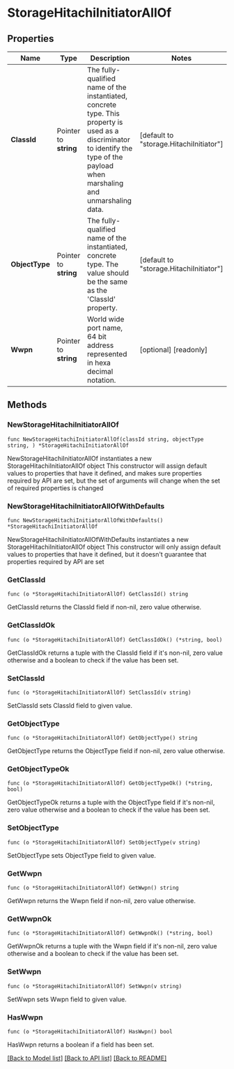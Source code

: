 # StorageHitachiInitiatorAllOf

## Properties

Name | Type | Description | Notes
------------ | ------------- | ------------- | -------------
**ClassId** | Pointer to **string** | The fully-qualified name of the instantiated, concrete type. This property is used as a discriminator to identify the type of the payload when marshaling and unmarshaling data. | [default to "storage.HitachiInitiator"]
**ObjectType** | Pointer to **string** | The fully-qualified name of the instantiated, concrete type. The value should be the same as the &#39;ClassId&#39; property. | [default to "storage.HitachiInitiator"]
**Wwpn** | Pointer to **string** | World wide port name, 64 bit address represented in hexa decimal notation. | [optional] [readonly] 

## Methods

### NewStorageHitachiInitiatorAllOf

`func NewStorageHitachiInitiatorAllOf(classId string, objectType string, ) *StorageHitachiInitiatorAllOf`

NewStorageHitachiInitiatorAllOf instantiates a new StorageHitachiInitiatorAllOf object
This constructor will assign default values to properties that have it defined,
and makes sure properties required by API are set, but the set of arguments
will change when the set of required properties is changed

### NewStorageHitachiInitiatorAllOfWithDefaults

`func NewStorageHitachiInitiatorAllOfWithDefaults() *StorageHitachiInitiatorAllOf`

NewStorageHitachiInitiatorAllOfWithDefaults instantiates a new StorageHitachiInitiatorAllOf object
This constructor will only assign default values to properties that have it defined,
but it doesn't guarantee that properties required by API are set

### GetClassId

`func (o *StorageHitachiInitiatorAllOf) GetClassId() string`

GetClassId returns the ClassId field if non-nil, zero value otherwise.

### GetClassIdOk

`func (o *StorageHitachiInitiatorAllOf) GetClassIdOk() (*string, bool)`

GetClassIdOk returns a tuple with the ClassId field if it's non-nil, zero value otherwise
and a boolean to check if the value has been set.

### SetClassId

`func (o *StorageHitachiInitiatorAllOf) SetClassId(v string)`

SetClassId sets ClassId field to given value.


### GetObjectType

`func (o *StorageHitachiInitiatorAllOf) GetObjectType() string`

GetObjectType returns the ObjectType field if non-nil, zero value otherwise.

### GetObjectTypeOk

`func (o *StorageHitachiInitiatorAllOf) GetObjectTypeOk() (*string, bool)`

GetObjectTypeOk returns a tuple with the ObjectType field if it's non-nil, zero value otherwise
and a boolean to check if the value has been set.

### SetObjectType

`func (o *StorageHitachiInitiatorAllOf) SetObjectType(v string)`

SetObjectType sets ObjectType field to given value.


### GetWwpn

`func (o *StorageHitachiInitiatorAllOf) GetWwpn() string`

GetWwpn returns the Wwpn field if non-nil, zero value otherwise.

### GetWwpnOk

`func (o *StorageHitachiInitiatorAllOf) GetWwpnOk() (*string, bool)`

GetWwpnOk returns a tuple with the Wwpn field if it's non-nil, zero value otherwise
and a boolean to check if the value has been set.

### SetWwpn

`func (o *StorageHitachiInitiatorAllOf) SetWwpn(v string)`

SetWwpn sets Wwpn field to given value.

### HasWwpn

`func (o *StorageHitachiInitiatorAllOf) HasWwpn() bool`

HasWwpn returns a boolean if a field has been set.


[[Back to Model list]](../README.md#documentation-for-models) [[Back to API list]](../README.md#documentation-for-api-endpoints) [[Back to README]](../README.md)


